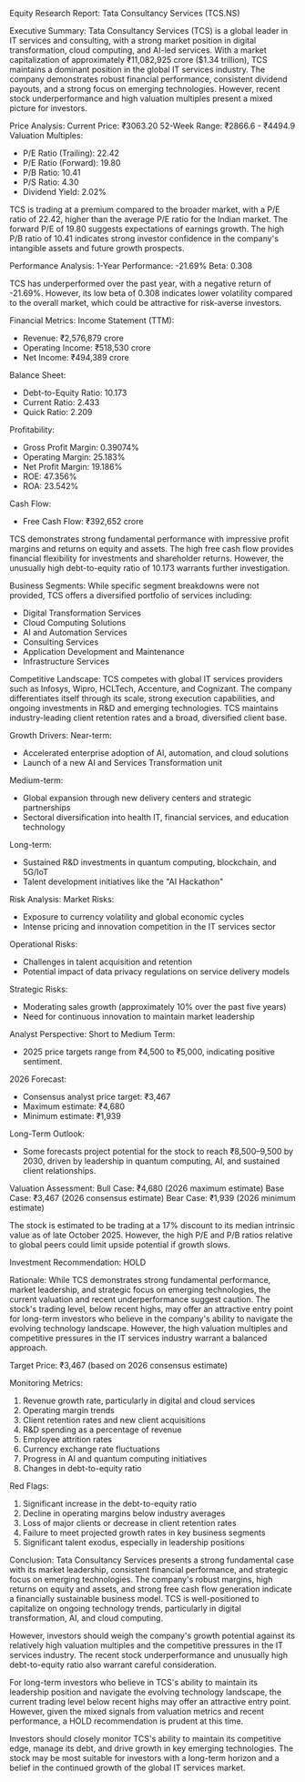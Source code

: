 Equity Research Report: Tata Consultancy Services (TCS.NS)

Executive Summary:
Tata Consultancy Services (TCS) is a global leader in IT services and consulting, with a strong market position in digital transformation, cloud computing, and AI-led services. With a market capitalization of approximately ₹11,082,925 crore ($1.34 trillion), TCS maintains a dominant position in the global IT services industry. The company demonstrates robust financial performance, consistent dividend payouts, and a strong focus on emerging technologies. However, recent stock underperformance and high valuation multiples present a mixed picture for investors.

Price Analysis:
Current Price: ₹3063.20
52-Week Range: ₹2866.6 - ₹4494.9
Valuation Multiples:
- P/E Ratio (Trailing): 22.42
- P/E Ratio (Forward): 19.80
- P/B Ratio: 10.41
- P/S Ratio: 4.30
- Dividend Yield: 2.02%

TCS is trading at a premium compared to the broader market, with a P/E ratio of 22.42, higher than the average P/E ratio for the Indian market. The forward P/E of 19.80 suggests expectations of earnings growth. The high P/B ratio of 10.41 indicates strong investor confidence in the company's intangible assets and future growth prospects.

Performance Analysis:
1-Year Performance: -21.69%
Beta: 0.308

TCS has underperformed over the past year, with a negative return of -21.69%. However, its low beta of 0.308 indicates lower volatility compared to the overall market, which could be attractive for risk-averse investors.

Financial Metrics:
Income Statement (TTM):
- Revenue: ₹2,576,879 crore
- Operating Income: ₹518,530 crore
- Net Income: ₹494,389 crore

Balance Sheet:
- Debt-to-Equity Ratio: 10.173
- Current Ratio: 2.433
- Quick Ratio: 2.209

Profitability:
- Gross Profit Margin: 0.39074%
- Operating Margin: 25.183%
- Net Profit Margin: 19.186%
- ROE: 47.356%
- ROA: 23.542%

Cash Flow:
- Free Cash Flow: ₹392,652 crore

TCS demonstrates strong fundamental performance with impressive profit margins and returns on equity and assets. The high free cash flow provides financial flexibility for investments and shareholder returns. However, the unusually high debt-to-equity ratio of 10.173 warrants further investigation.

Business Segments:
While specific segment breakdowns were not provided, TCS offers a diversified portfolio of services including:
- Digital Transformation Services
- Cloud Computing Solutions
- AI and Automation Services
- Consulting Services
- Application Development and Maintenance
- Infrastructure Services

Competitive Landscape:
TCS competes with global IT services providers such as Infosys, Wipro, HCLTech, Accenture, and Cognizant. The company differentiates itself through its scale, strong execution capabilities, and ongoing investments in R&D and emerging technologies. TCS maintains industry-leading client retention rates and a broad, diversified client base.

Growth Drivers:
Near-term:
- Accelerated enterprise adoption of AI, automation, and cloud solutions
- Launch of a new AI and Services Transformation unit

Medium-term:
- Global expansion through new delivery centers and strategic partnerships
- Sectoral diversification into health IT, financial services, and education technology

Long-term:
- Sustained R&D investments in quantum computing, blockchain, and 5G/IoT
- Talent development initiatives like the "AI Hackathon"

Risk Analysis:
Market Risks:
- Exposure to currency volatility and global economic cycles
- Intense pricing and innovation competition in the IT services sector

Operational Risks:
- Challenges in talent acquisition and retention
- Potential impact of data privacy regulations on service delivery models

Strategic Risks:
- Moderating sales growth (approximately 10% over the past five years)
- Need for continuous innovation to maintain market leadership

Analyst Perspective:
Short to Medium Term:
- 2025 price targets range from ₹4,500 to ₹5,000, indicating positive sentiment.

2026 Forecast:
- Consensus analyst price target: ₹3,467
- Maximum estimate: ₹4,680
- Minimum estimate: ₹1,939

Long-Term Outlook:
- Some forecasts project potential for the stock to reach ₹8,500–9,500 by 2030, driven by leadership in quantum computing, AI, and sustained client relationships.

Valuation Assessment:
Bull Case: ₹4,680 (2026 maximum estimate)
Base Case: ₹3,467 (2026 consensus estimate)
Bear Case: ₹1,939 (2026 minimum estimate)

The stock is estimated to be trading at a 17% discount to its median intrinsic value as of late October 2025. However, the high P/E and P/B ratios relative to global peers could limit upside potential if growth slows.

Investment Recommendation: HOLD

Rationale: While TCS demonstrates strong fundamental performance, market leadership, and strategic focus on emerging technologies, the current valuation and recent underperformance suggest caution. The stock's trading level, below recent highs, may offer an attractive entry point for long-term investors who believe in the company's ability to navigate the evolving technology landscape. However, the high valuation multiples and competitive pressures in the IT services industry warrant a balanced approach.

Target Price: ₹3,467 (based on 2026 consensus estimate)

Monitoring Metrics:
1. Revenue growth rate, particularly in digital and cloud services
2. Operating margin trends
3. Client retention rates and new client acquisitions
4. R&D spending as a percentage of revenue
5. Employee attrition rates
6. Currency exchange rate fluctuations
7. Progress in AI and quantum computing initiatives
8. Changes in debt-to-equity ratio

Red Flags:
1. Significant increase in the debt-to-equity ratio
2. Decline in operating margins below industry averages
3. Loss of major clients or decrease in client retention rates
4. Failure to meet projected growth rates in key business segments
5. Significant talent exodus, especially in leadership positions

Conclusion:
Tata Consultancy Services presents a strong fundamental case with its market leadership, consistent financial performance, and strategic focus on emerging technologies. The company's robust margins, high returns on equity and assets, and strong free cash flow generation indicate a financially sustainable business model. TCS is well-positioned to capitalize on ongoing technology trends, particularly in digital transformation, AI, and cloud computing.

However, investors should weigh the company's growth potential against its relatively high valuation multiples and the competitive pressures in the IT services industry. The recent stock underperformance and unusually high debt-to-equity ratio also warrant careful consideration.

For long-term investors who believe in TCS's ability to maintain its leadership position and navigate the evolving technology landscape, the current trading level below recent highs may offer an attractive entry point. However, given the mixed signals from valuation metrics and recent performance, a HOLD recommendation is prudent at this time.

Investors should closely monitor TCS's ability to maintain its competitive edge, manage its debt, and drive growth in key emerging technologies. The stock may be most suitable for investors with a long-term horizon and a belief in the continued growth of the global IT services market.